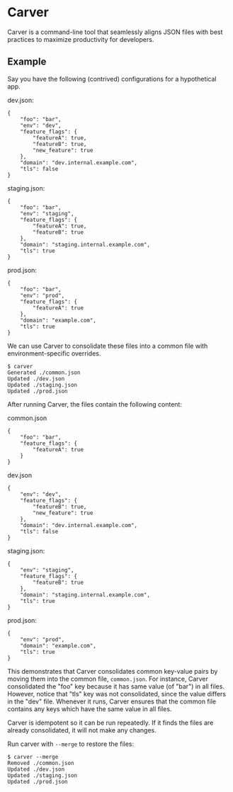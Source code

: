 # Carver

Carver is a command-line tool that seamlessly aligns JSON files with best
practices to maximize productivity for developers.

## Example

Say you have the following (contrived) configurations for a hypothetical app.

dev.json:
```
{
    "foo": "bar",
    "env": "dev",
    "feature_flags": {
        "featureA": true,
        "featureB": true,
        "new_feature": true
    },
    "domain": "dev.internal.example.com",
    "tls": false
}
```

staging.json:
```
{
    "foo": "bar",
    "env": "staging",
    "feature_flags": {
        "featureA": true,
        "featureB": true
    },
    "domain": "staging.internal.example.com",
    "tls": true
}
```

prod.json:
```
{
    "foo": "bar",
    "env": "prod",
    "feature_flags": {
        "featureA": true
    },
    "domain": "example.com",
    "tls": true
}
```

We can use Carver to consolidate these files into a common file with
environment-specific overrides.

```
$ carver
Generated ./common.json
Updated ./dev.json
Updated ./staging.json
Updated ./prod.json
```

After running Carver, the files contain the following content:

common.json
```
{
    "foo": "bar",
    "feature_flags": {
        "featureA": true
    }
}
```

dev.json
```
{
    "env": "dev",
    "feature_flags": {
        "featureB": true,
        "new_feature": true
    },
    "domain": "dev.internal.example.com",
    "tls": false
}
```

staging.json:
```
{
    "env": "staging",
    "feature_flags": {
        "featureB": true
    },
    "domain": "staging.internal.example.com",
    "tls": true
}
```

prod.json:
```
{
    "env": "prod",
    "domain": "example.com",
    "tls": true
}
```

This demonstrates that Carver consolidates common key-value pairs by moving them
into the common file, `common.json`. For instance, Carver consolidated the "foo"
key because it has same value (of "bar") in all files. However, notice that
"tls" key was not consolidated, since the value differs in the "dev"
file. Whenever it runs, Carver ensures that the common file contains any
keys which have the same value in all files.

Carver is idempotent so it can be run repeatedly. If it finds the files are
already consolidated, it will not make any changes.

Run carver with `--merge` to restore the files:

```
$ carver --merge
Removed ./common.json
Updated ./dev.json
Updated ./staging.json
Updated ./prod.json
```
